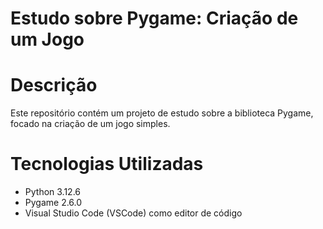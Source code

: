 # Estudo sobre Pygame: Criação de um Jogo

# Descrição

Este repositório contém um projeto de estudo sobre a biblioteca Pygame, focado na criação de um jogo simples.

# Tecnologias Utilizadas

- Python 3.12.6
- Pygame 2.6.0
- Visual Studio Code (VSCode) como editor de código

